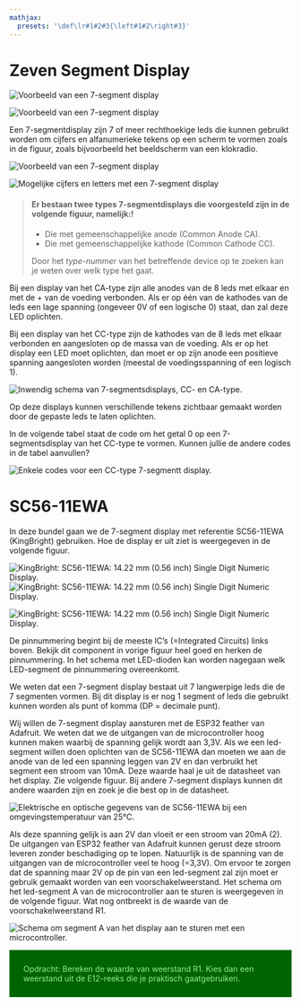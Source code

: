 ```yaml
---
mathjax:
  presets: '\def\lr#1#2#3{\left#1#2\right#3}'
---
```


# Zeven Segment Display

![Voorbeeld van een 7-segment display](./images/displays.png)

![Voorbeeld van een 7-segment display](./images/display.png)

Een 7-segmentdisplay zijn 7 of meer rechthoekige leds die kunnen gebruikt worden om cijfers en alfanumerieke tekens op een scherm te vormen zoals in de figuur, zoals bijvoorbeeld het beeldscherm van een klokradio.

![Voorbeeld van een 7-segment display](./images/displays.jpg)

![Mogelijke cijfers en letters met een 7-segment display](./images/getallen.png)



> #### Er bestaan twee types 7-segmentdisplays die voorgesteld zijn in de volgende figuur, namelijk:!
>
> - Die met gemeenschappelijke anode (Common Anode CA).
> - Die met gemeenschappelijke kathode (Common Cathode CC).
>
>  Door het *type-nummer* van het betreffende device op te zoeken kan je weten over welk type het gaat.

Bij een display van het CA-type zijn alle anodes van de 8 leds met elkaar en met de + van de voeding verbonden. Als er op één van de kathodes van de leds een lage spanning (ongeveer 0V of een logische 0) staat, dan zal deze LED oplichten.

Bij een display van het CC-type zijn de kathodes van de 8 leds met elkaar verbonden en aangesloten op de massa van de voeding. Als er op het display een LED moet oplichten, dan moet er op zijn anode een positieve spanning aangesloten worden (meestal de voedingsspanning of een logisch 1).

![Inwendig schema van 7-segmentsdisplays, CC- en CA-type.](./images/seg1.png)

Op deze displays kunnen verschillende tekens zichtbaar gemaakt worden door de gepaste leds te laten oplichten.

In de volgende tabel staat de code om het getal 0 op een 7-segmentsdisplay van het CC-type te vormen. Kunnen jullie de andere codes in de tabel aanvullen?

![Enkele codes voor een CC-type 7-segmentt display.](./images/tabel.png)

# SC56-11EWA

In deze bundel gaan we de 7-segment display met referentie SC56-11EWA (KingBright) gebruiken. Hoe de display er uit ziet is weergegeven in de volgende figuur.

![KingBright: SC56-11EWA: 14.22 mm (0.56 inch) Single Digit Numeric Display.](./images/disp.png)
![KingBright: SC56-11EWA: 14.22 mm (0.56 inch) Single Digit Numeric Display.](./images/SC56-11EWA.jpg)

![KingBright: SC56-11EWA: 14.22 mm (0.56 inch) Single Digit Numeric Display.](./images/layout.png)

De pinnummering begint bij de meeste IC’s (=Integrated Circuits) links boven. Bekijk dit component in vorige figuur heel goed en herken de pinnummering. In het schema met LED-dioden kan worden nagegaan welk LED-segment de pinnummering overeenkomt.

We weten dat een 7-segment display bestaat uit 7 langwerpige leds die de 7 segmenten vormen. Bij dit display is er nog 1 segment of leds die gebruikt kunnen worden als punt of komma (DP = decimale punt).

Wij willen de 7-segment display aansturen met de ESP32 feather van Adafruit. We weten dat we de uitgangen van de microcontroller hoog kunnen maken waarbij de spanning gelijk wordt aan 3,3V. Als we een led-segment willen doen oplichten van de SC56-11EWA dan moeten we aan de anode van de led een spanning leggen van 2V en dan verbruikt het segment een stroom van 10mA. Deze waarde haal je uit de datasheet van het display. Zie volgende figuur. Bij andere 7-segment displays kunnen dit andere waarden zijn en zoek je die best op in de datasheet.

![Elektrische en optische gegevens van de SC56-11EWA bij een omgevingstemperatuur van 25°C.](./images/datasheet.png)

Als deze spanning gelijk is aan 2V dan vloeit er een stroom van 20mA (2). De uitgangen van ESP32 feather van Adafruit kunnen gerust deze stroom leveren zonder beschadiging op te lopen. Natuurlijk is de spanning van de uitgangen van de microcontroller veel te hoog (=3,3V).
Om ervoor te zorgen dat de spanning maar 2V op de pin van een led-segment zal zijn moet er gebruik gemaakt worden van een voorschakelweerstand. Het schema om het led-segment A van de microcontroller aan te sturen is weergegeven in de volgende figuur. Wat nog ontbreekt is de waarde van de
voorschakelweerstand R1.

![Schema om segment A van het display aan te sturen met een microcontroller.](./images/schema1.png)

<div style="background-color:darkgreen; text-align:left; vertical-align:left; padding:15px;">
<p style="color:lightgreen; margin:10px">
Opdracht: Bereken de waarde van weerstand R1. Kies dan een weerstand uit de E12-reeks die je praktisch gaatgebruiken.
</p>
</div>


